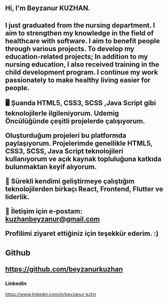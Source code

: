 <h2>Hi, I'm Beyzanur KUZHAN.<h2/>
 
<a>I just graduated from the nursing department. I aim to strengthen my knowledge in the field of healthcare with software. I aim to benefit people through various projects. 
To develop my education-related projects;
In addition to my nursing education, I also received training in the child development program.
I continue my work passionately to make healthy living easier for people.

🖥️  Şuanda HTML5, CSS3, SCSS ,Java Script gibi teknolojilerle ilgileniyorum. Udemig Öncülüğünde çeşitli projelerde çalışıyorum.

 Oluşturduğum projeleri bu platformda paylaşıyorum. Projelerimde genellikle HTML5, CSS3, SCSS, Java Script teknolojileri kullanıyorum ve açık kaynak topluluğuna katkıda bulunmaktan keyif alıyorum.

🌱 Sürekli kendimi geliştirmeye çalıştığım teknolojilerden birkaçı React, Frontend, Flutter ve liderlik.

📨 İletişim için e-postam: kuzhanbeyzanur@gmail.com

Profilimi ziyaret ettiğiniz için teşekkür ederim. :)
<a/>

<h3>Github </h3>

https://github.com/beyzanurkuzhan

<h3>Linkedln </h3>

https://www.linkedin.com/in/beyzanur-kzhn

<!--
### Hi there 👋
**beyzanurkuzhan/beyzanurkuzhan** is a ✨ _special_ ✨ repository because its `README.md` (this file) appears on your GitHub profile.

Here are some ideas to get you started:

- 🔭 I’m currently working on ...
- 🌱 I’m currently learning ...
- 👯 I’m looking to collaborate on ...
- 🤔 I’m looking for help with ...
- 💬 Ask me about ...
- 📫 How to reach me: ...
- 😄 Pronouns: ...
- ⚡ Fun fact: ...
-->
